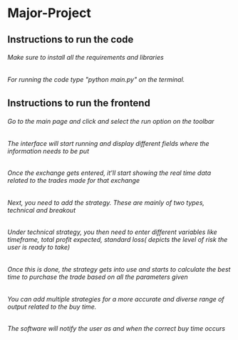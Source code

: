 # Major-Project
## Instructions to run the code
###### Make sure to install all the requirements and libraries
###### For running the code type "python main.py" on the terminal.

## Instructions to run the frontend
###### Go to the main page and click and select the run option on the toolbar
###### The interface will start running and display different fields where the information needs to be put
###### Once the exchange gets entered, it'll start showing the real time data related to the trades made for that exchange
###### Next, you need to add the strategy. These are mainly of two types, technical and breakout
###### Under technical strategy, you then need to enter different variables like timeframe, total profit expected, standard loss( depicts the level of risk the user is ready to take)
###### Once this is done, the strategy gets into use and starts to calculate the best time to purchase the trade based on all the parameters given
###### You can add multiple strategies for a more accurate and diverse range of output related to the buy time. 
###### The software will notify the user as and when the correct buy time occurs

